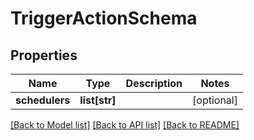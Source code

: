 # TriggerActionSchema

## Properties
Name | Type | Description | Notes
------------ | ------------- | ------------- | -------------
**schedulers** | **list[str]** |  | [optional] 

[[Back to Model list]](../README.md#documentation-for-models) [[Back to API list]](../README.md#documentation-for-api-endpoints) [[Back to README]](../README.md)


